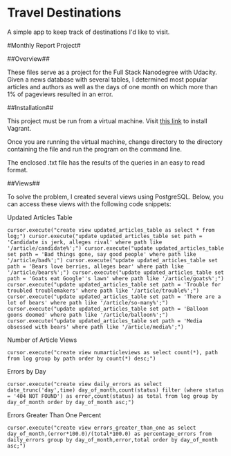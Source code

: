 # Travel Destinations

A simple app to keep track of destinations I'd like to visit.

#Monthly Report Project#

##Overview##

These files serve as a project for the Full Stack Nanodegree with Udacity.  Given a news database with several tables, I determined most popular articles and authors as well as the days of one month on which more than 1% of pageviews resulted in an error.

##Installation##

This project must be run from a virtual machine.  Visit [this link](https://www.vagrantup.com/) to install Vagrant.

Once you are running the virtual machine, change directory to the directory containing the file and run the program on the command line.

The enclosed .txt file has the results of the queries in an easy to read format.

##Views##

To solve the problem, I created several views using PostgreSQL.  Below, you can access these views with the following code snippets:

Updated Articles Table

`
cursor.execute("create view updated_articles_table as select * from log;")
cursor.execute("update updated_articles_table set path = 'Candidate is jerk, alleges rival' where path like '/article/candidate%';")
cursor.execute("update updated_articles_table set path = 'Bad things gone, say good people' where path like '/article/bad%';")
cursor.execute("update updated_articles_table set path = 'Bears love berries, alleges bear' where path like '/article/bears%';")
cursor.execute("update updated_articles_table set path = 'Goats eat Google''s lawn' where path like '/article/goats%';")
cursor.execute("update updated_articles_table set path = 'Trouble for troubled troublemakers' where path like '/article/trouble%';")
cursor.execute("update updated_articles_table set path = 'There are a lot of bears' where path like '/article/so-many%';")
cursor.execute("update updated_articles_table set path = 'Balloon goons doomed' where path like '/article/balloon%';")
cursor.execute("update updated_articles_table set path = 'Media obsessed with bears' where path like '/article/media%';")
`

Number of Article Views

`
cursor.execute("create view numarticleviews as select count(*), path from log group by path order by count(*) desc;")
`

Errors by Day

`
cursor.execute("create view daily_errors as select date_trunc('day',time) day_of_month,count(status) filter (where status = '404 NOT FOUND') as error,count(status) as total from log group by day_of_month order by day_of_month asc;")
`

Errors Greater Than One Percent

`
cursor.execute("create view errors_greater_than_one as select day_of_month,(error*100.0)/(total*100.0) as percentage_errors from daily_errors group by day_of_month,error,total order by day_of_month asc;")
`


